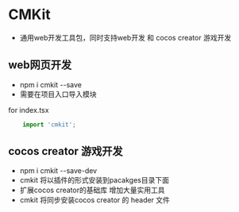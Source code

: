 # CMKit

* 通用web开发工具包，同时支持web开发 和 cocos creator 游戏开发
  
## web网页开发

* npm i cmkit --save
* 需要在项目入口导入模块

for index.tsx

```ts
    import 'cmkit';
```

## cocos creator 游戏开发

* npm i cmkit --save-dev
* cmkit 将以插件的形式安装到pacakges目录下面
* 扩展cocos creator的基础库 增加大量实用工具
* cmkit 将同步安装cocos creator 的 header 文件
